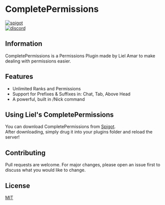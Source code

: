 # CompletePermissions

[<img alt="spigot" src="https://lielamar.com/plugins/github_spigot.png" size=1.5>](https://www.spigotmc.org/resources/completepermissions.73008/)
<br>
[<img alt="discord" src="https://lielamar.com/plugins/github_discord.png" size=1.5>](https://discord.gg/NzgBrqR)

## Information

CompletePermissions is a Permissions Plugin made by Liel Amar to make dealing with permissions easier.

## Features
* Unlimited Ranks and Permissions
* Support for Prefixes & Suffixes in: Chat, Tab, Above Head
* A powerful, built in /Nick command

## Using Liel's CompletePermissions
You can download CompletePermissions from [Spigot](https://www.spigotmc.org/resources/completepermissions.73008/).
<br>After downloading, simply drug it into your plugins folder and reload the server!

## Contributing
Pull requests are welcome. For major changes, please open an issue first to discuss what you would like to change.

## License
[MIT](https://choosealicense.com/licenses/mit/)
